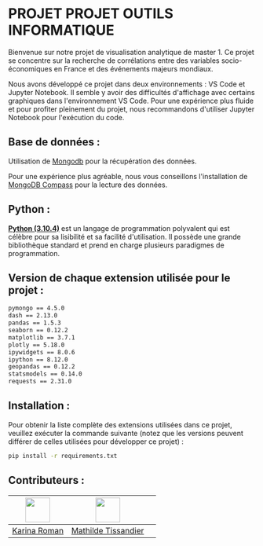 # PROJET PROJET OUTILS INFORMATIQUE

Bienvenue sur notre projet de visualisation analytique de master 1. Ce projet se concentre sur la recherche de corrélations entre des variables socio-économiques en France et des événements majeurs mondiaux.

Nous avons développé ce projet dans deux environnements : VS Code et Jupyter Notebook. Il semble y avoir des difficultés d'affichage avec certains graphiques dans l'environnement VS Code. Pour une expérience plus fluide et pour profiter pleinement du projet, nous recommandons d'utiliser Jupyter Notebook pour l'exécution du code.

## Base de données :

Utilisation de [Mongodb](https://www.mongodb.com/fr-fr) pour la récupération des données.

Pour une expérience plus agréable, nous vous conseillons l'installation de [MongoDB Compass](https://www.mongodb.com/products/tools/compass) pour la lecture des données.

## Python : 

[__Python (3.10.4)__](https://www.python.org) est un langage de programmation polyvalent qui est célèbre pour sa lisibilité et sa facilité d'utilisation. Il possède une grande bibliothèque standard et prend en charge plusieurs paradigmes de programmation.

## Version de chaque extension utilisée pour le projet : 

```bash
pymongo == 4.5.0
dash == 2.13.0
pandas == 1.5.3
seaborn == 0.12.2
matplotlib == 3.7.1
plotly == 5.18.0
ipywidgets == 8.0.6
ipython == 8.12.0
geopandas == 0.12.2
statsmodels == 0.14.0
requests == 2.31.0
```

## Installation : 

Pour obtenir la liste complète des extensions utilisées dans ce projet, veuillez exécuter la commande suivante (notez que les versions peuvent différer de celles utilisées pour développer ce projet) :

```bash 
pip install -r requirements.txt
```

## Contributeurs  : 

| [<img src="https://avatars.githubusercontent.com/u/102798439?v=4" width="50" height="50" alt=""/>](https://github.com/k-roman5) | [<img src="https://avatars.githubusercontent.com/u/102798509?v=4" width="50" height="50" alt=""/>](https://github.com/mathildetissandier?tab=followers) |       |
| :-----------------------------------------------------------------------------------------------------------------------------: | :-----------------------------------------------------------------------------------------------------------------------------------------------------: | :---: |
|                                           [Karina Roman](https://github.com/k-roman5)                                           |                                       [Mathilde Tissandier](https://github.com/mathildetissandier?tab=followers)                                        |       |
